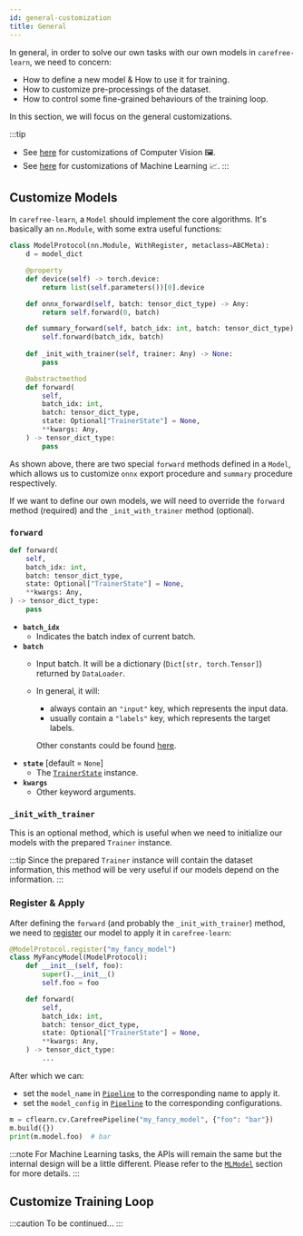 ```yaml
---
id: general-customization
title: General
---
```


In general, in order to solve our own tasks with our own models in `carefree-learn`, we need to concern:
+ How to define a new model & How to use it for training.
+ How to customize pre-processings of the dataset.
+ How to control some fine-grained behaviours of the training loop.

In this section, we will focus on the general customizations.

:::tip
+ See [here](computer-vision-customization) for customizations of Computer Vision 🖼️.
+ See [here](machine-learning-customization) for customizations of Machine Learning 📈.
:::


## Customize Models

In `carefree-learn`, a `Model` should implement the core algorithms. It's basically an `nn.Module`, with some extra useful functions:

```python
class ModelProtocol(nn.Module, WithRegister, metaclass=ABCMeta):
    d = model_dict

    @property
    def device(self) -> torch.device:
        return list(self.parameters())[0].device

    def onnx_forward(self, batch: tensor_dict_type) -> Any:
        return self.forward(0, batch)

    def summary_forward(self, batch_idx: int, batch: tensor_dict_type) -> None:
        self.forward(batch_idx, batch)
    
    def _init_with_trainer(self, trainer: Any) -> None:
        pass

    @abstractmethod
    def forward(
        self,
        batch_idx: int,
        batch: tensor_dict_type,
        state: Optional["TrainerState"] = None,
        **kwargs: Any,
    ) -> tensor_dict_type:
        pass
```

As shown above, there are two special `forward` methods defined in a `Model`, which allows us to customize `onnx` export procedure and `summary` procedure respectively.

If we want to define our own models, we will need to override the `forward` method (required) and the `_init_with_trainer` method (optional).

### `forward`

```python
def forward(
    self,
    batch_idx: int,
    batch: tensor_dict_type,
    state: Optional["TrainerState"] = None,
    **kwargs: Any,
) -> tensor_dict_type:
    pass
```

+ **`batch_idx`**
    + Indicates the batch index of current batch.
+ **`batch`**
    + Input batch. It will be a dictionary (`Dict[str, torch.Tensor]`) returned by `DataLoader`.
    + In general, it will:
        + always contain an `"input"` key, which represents the input data.
        + usually contain a `"labels"` key, which represents the target labels.
      
      Other constants could be found [here](https://github.com/carefree0910/carefree-learn/blob/99c946ffa1df2b821161d52aae19f67e91abf46e/cflearn/constants.py).
+ **`state`** [default = `None`]
    + The [`TrainerState`](../getting-started/configurations#trainerstate) instance.
+ **`kwargs`**
    + Other keyword arguments.

### `_init_with_trainer`

This is an optional method, which is useful when we need to initialize our models with the prepared `Trainer` instance.

:::tip
Since the prepared `Trainer` instance will contain the dataset information, this method will be very useful if our models depend on the information.
:::

### Register & Apply

After defining the `forward` (and probably the `_init_with_trainer`) method, we need to [register](../design-principles#register-mechanism) our model to apply it in `carefree-learn`:

```python
@ModelProtocol.register("my_fancy_model")
class MyFancyModel(ModelProtocol):
    def __init__(self, foo):
        super().__init__()
        self.foo = foo

    def forward(
        self,
        batch_idx: int,
        batch: tensor_dict_type,
        state: Optional["TrainerState"] = None,
        **kwargs: Any,
    ) -> tensor_dict_type:
        ...
```

After which we can:
+ set the `model_name` in [`Pipeline`](../getting-started/configurations#dlsimplepipeline) to the corresponding name to apply it.
+ set the `model_config` in [`Pipeline`](../getting-started/configurations#dlsimplepipeline) to the corresponding configurations.

```python
m = cflearn.cv.CarefreePipeline("my_fancy_model", {"foo": "bar"})
m.build({})
print(m.model.foo)  # bar
```

:::note
For Machine Learning tasks, the APIs will remain the same but the internal design will be a little different. Please refer to the [`MLModel`](machine-learning-customization#mlmodel) section for more details.
:::


## Customize Training Loop

:::caution
To be continued...
:::
